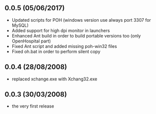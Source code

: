0.0.5 (05/06/2017)
------------------
- Updated scripts for POH (windows version use always port 3307 for MySQL)
- Added support for high dpi monitor in launchers
- Enhanced Ant build in order to build portable versions too (only OpenHospital part)
- Fixed Ant script and added missing poh-win32 files
- Fixed oh.bat in order to perform silent copy

0.0.4 (28/08/2008)
------------------
- replaced xchange.exe with Xchang32.exe

0.0.3 (30/03/2008)
------------------
- the very first release
